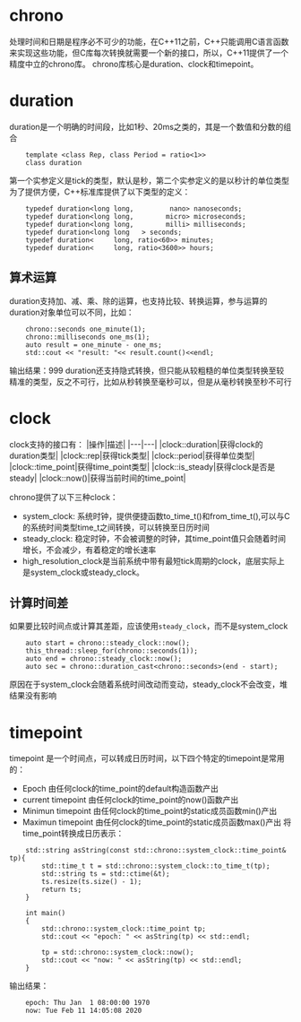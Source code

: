 # chrono
处理时间和日期是程序必不可少的功能，在C++11之前，C++只能调用C语言函数来实现这些功能，但C库每次转换就需要一个新的接口，所以，C++11提供了一个精度中立的chrono库。
chrono库核心是duration、clock和timepoint。

# duration
duration是一个明确的时间段，比如1秒、20ms之类的，其是一个数值和分数的组合
```
    template <class Rep, class Period = ratio<1>>
    class duration
```
第一个实参定义是tick的类型，默认是秒，第二个实参定义的是以秒计的单位类型
为了提供方便，C++标准库提供了以下类型的定义：
```
    typedef duration<long long,         nano> nanoseconds;
    typedef duration<long long,        micro> microseconds;
    typedef duration<long long,        milli> milliseconds;
    typedef duration<long long   > seconds;
    typedef duration<     long, ratio<60>> minutes;
    typedef duration<     long, ratio<3600>> hours;
```  
## 算术运算
duration支持加、减、乘、除的运算，也支持比较、转换运算，参与运算的duration对象单位可以不同，比如：
```
    chrono::seconds one_minute(1);
    chrono::milliseconds one_ms(1);
    auto result = one_minute - one_ms;
    std::cout << "result: "<< result.count()<<endl;
```
输出结果：999
duration还支持隐式转换，但只能从较粗糙的单位类型转换至较精准的类型，反之不可行，比如从秒转换至毫秒可以，但是从毫秒转换至秒不可行  

# clock
clock支持的接口有：
|操作|描述|
|---|---|
|clock::duration|获得clock的duration类型|
|clock::rep|获得tick类型|
|clock::period|获得单位类型|
|clock::time_point|获得time_point类型|
|clock::is_steady|获得clock是否是steady|
|clock::now()|获得当前时间的time_point|  

chrono提供了以下三种clock：
* system_clock: 系统时钟，提供便捷函数to_time_t()和from_time_t(),可以与C的系统时间类型time_t之间转换，可以转换至日历时间
* steady_clock: 稳定时钟，不会被调整的时钟，其time_point值只会随着时间增长，不会减少，有着稳定的增长速率
* high_resolution_clock是当前系统中带有最短tick周期的clock，底层实际上是system_clock或steady_clock。
## 计算时间差
如果要比较时间点或计算其差距，应该使用`steady_clock`，而不是system_clock
```
    auto start = chrono::steady_clock::now();
    this_thread::sleep_for(chrono::seconds(1));
    auto end = chrono::steady_clock::now();
    auto sec = chrono::duration_cast<chrono::seconds>(end - start);
```
原因在于system_clock会随着系统时间改动而变动，steady_clock不会改变，堆结果没有影响  

# timepoint
timepoint 是一个时间点，可以转成日历时间，以下四个特定的timepoint是常用的：
* Epoch 由任何clock的time_point的default构造函数产出
* current timepoint 由任何clock的time_point的now()函数产出
* Minimun timepoint 由任何clock的time_point的static成员函数min()产出
* Maximun timepoint 由任何clock的time_point的static成员函数max()产出
将time_point转换成日历表示：
```
    std::string asString(const std::chrono::system_clock::time_point& tp){
        std::time_t t = std::chrono::system_clock::to_time_t(tp);
        std::string ts = std::ctime(&t);
        ts.resize(ts.size() - 1);
        return ts;
    }

    int main()
    {
        std::chrono::system_clock::time_point tp;
        std::cout << "epoch: " << asString(tp) << std::endl;

        tp = std::chrono::system_clock::now();
        std::cout << "now: " << asString(tp) << std::endl;
    }
```
输出结果：
```
    epoch: Thu Jan  1 08:00:00 1970
    now: Tue Feb 11 14:05:08 2020
```
